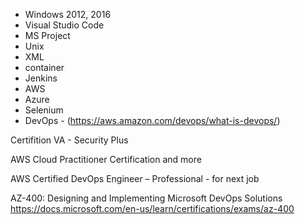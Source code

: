 - Windows 2012, 2016
- Visual Studio Code
- MS Project
- Unix
- XML
- container
- Jenkins
- AWS
- Azure
- Selenium
- DevOps - (https://aws.amazon.com/devops/what-is-devops/)

Certifition
VA - Security Plus

AWS Cloud Practitioner Certification and more 

AWS Certified DevOps Engineer – Professional - for next job

AZ-400: Designing and Implementing Microsoft DevOps Solutions
https://docs.microsoft.com/en-us/learn/certifications/exams/az-400
